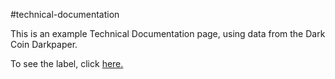 #technical-documentation

This is an example Technical Documentation page, using data from the Dark Coin Darkpaper.

To see the label, click <a href=https://elborracho420.github.io/free-code-camp-progress/technical-documentation/index.html title="Dark Coin Darkpaper"> here.</a>